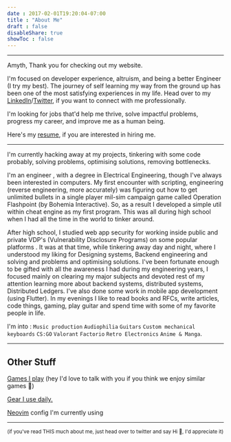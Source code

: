 ```yaml
---
date : 2017-02-01T19:20:04-07:00
title : "About Me"
draft : false
disableShare: true
showToc : false
---
```


---

Amyth, Thank you for checking out my website.

I'm focused on developer experience, altruism, and being a better Engineer (I try my best).
The journey of self learning my way from the ground up has been one of the most satisfying experiences in my life.
Head over to my [LinkedIn](https://www.linkedin.com/in/amyth-dev/)/[Twitter](https://twitter.com/amyth_dev), if you want to connect with me professionally.

I'm looking for jobs that'd help me thrive, solve impactful problems, progress my career, and improve me as a human being.



Here's my [resume](/resume.pdf), if you are interested in hiring me.

---

I'm currently hacking away at my projects, tinkering with some code probably, solving problems, optimising solutions, removing bottlenecks.

I'm an engineer , with a degree in Electrical Engineering, though I've always been interested in computers.
My first encounter with scripting, engineering (reverse engineering, more accurately) was figuring out how to get unlimited bullets in a single player mil-sim campaign game called Operation Flashpoint (by Bohemia Interactive).
So, as a result I developed a simple util within cheat engine as my first program.
This was all during high school when I had all the time in the world to tinker around.

After high school, 
I studied web app security for working inside public and private VDP's (Vulnerability Disclosure Programs) on some popular platforms .
It was at that time, while tinkering away day and night, where I understood my liking for Designing systems, Backend engineering and solving and problems and optimising solutions.
I've been fortunate enough to be gifted with all the awareness I had during my engineering years, I focused mainly on clearing my major subjects and devoted rest of my attention learning more about backend systems, distributed systems, Distributed Ledgers.
I've also done some work in mobile app development (using Flutter).
In my evenings I like to read books and RFCs, write articles, code things, gaming, play guitar and spend time with some of my favorite people in life.

I'm into : 
`Music production` `Audiophilia` `Guitars` `Custom mechanical keyboards` `CS:GO` `Valorant` `Factorio` `Retro Electronics` `Anime & Manga`. 

---

## Other Stuff

[Games I play](/games) (hey I'd love to talk with you if you think we enjoy similar games 💜)

[Gear I use daily.](/uses)

[Neovim](https://github.com/amitchaudhari9121/dotfiles) config I'm currently using

---

<sub>(if you've read THIS much about me, just head over to twitter and say Hi 👋, I'd appreciate it)</sub>

